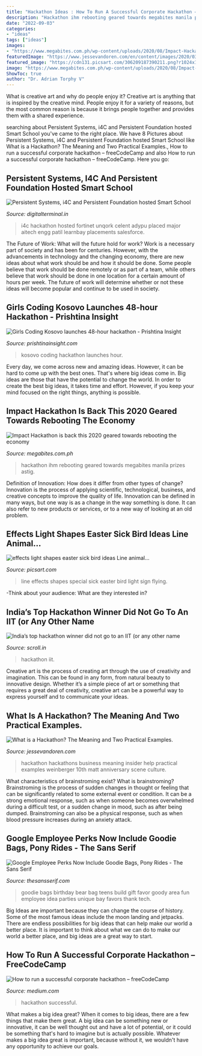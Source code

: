 ```yaml
---
title: "Hackathon Ideas : How To Run A Successful Corporate Hackathon – Freecodecamp"
description: "Hackathon ihm rebooting geared towards megabites manila prizes astig"
date: "2022-09-03"
categories:
- "ideas"
tags: ["ideas"]
images:
- "https://www.megabites.com.ph/wp-content/uploads/2020/08/Impact-Hackathon-2.jpg"
featuredImage: "https://www.jessevandoren.com/en/content/images/2020/03/Facebook-Hackathon.jpg"
featured_image: "https://cdn131.picsart.com/306209187390211.png?r1024x1024"
image: "https://www.megabites.com.ph/wp-content/uploads/2020/08/Impact-Hackathon-2.jpg"
ShowToc: true
author: "Dr. Adrian Torphy V"
---
```



What is creative art and why do people enjoy it?
Creative art is anything that is inspired by the creative mind. People enjoy it for a variety of reasons, but the most common reason is because it brings people together and provides them with a shared experience.

	

		
searching about Persistent Systems, i4C and Persistent Foundation hosted Smart School you've came to the right place. We have 8 Pictures about Persistent Systems, i4C and Persistent Foundation hosted Smart School like What is a Hackathon? The Meaning and Two Practical Examples., How to run a successful corporate hackathon – freeCodeCamp and also How to run a successful corporate hackathon – freeCodeCamp. Here you go:
		
    
## Persistent Systems, I4C And Persistent Foundation Hosted Smart School

<img loading=lazy src="https://digitalterminal.in/uploads/news/1579516214s_persistent-systems-header-logo.png" onerror="this.onerror=null;this.src='https://tse1.mm.bing.net/th?id=OIP.2XpbAhmNfEhHOWLyM_GkNwHaEi&amp;pid=15.1';" alt="Persistent Systems, i4C and Persistent Foundation hosted Smart School">

_Source: digitalterminal.in_

>i4c hackathon hosted fortinet unqork celent adypu placed major aitech engg patil learnbay placements salesforce. 

	

The Future of Work: What will the future hold for work?
Work is a necessary part of society and has been for centuries. However, with the advancements in technology and the changing economy, there are new ideas about what work should be and how it should be done. Some people believe that work should be done remotely or as part of a team, while others believe that work should be done in one location for a certain amount of hours per week. The future of work will determine whether or not these ideas will become popular and continue to be used in society.

    
## Girls Coding Kosovo Launches 48-hour Hackathon - Prishtina Insight

<img loading=lazy src="https://prishtinainsight.com/wp-content/uploads/2019/01/GCK.jpg" onerror="this.onerror=null;this.src='https://tse1.mm.bing.net/th?id=OIP._deVK7QRbj0NBbskC8tiNgHaFj&amp;pid=15.1';" alt="Girls Coding Kosovo launches 48-hour hackathon - Prishtina Insight">

_Source: prishtinainsight.com_

>kosovo coding hackathon launches hour. 

	

Every day, we come across new and amazing ideas. However, it can be hard to come up with the best ones. That's where big ideas come in. Big ideas are those that have the potential to change the world. In order to create the best big ideas, it takes time and effort. However, if you keep your mind focused on the right things, anything is possible.

    
## Impact Hackathon Is Back This 2020 Geared Towards Rebooting The Economy

<img loading=lazy src="https://www.megabites.com.ph/wp-content/uploads/2020/08/Impact-Hackathon-2.jpg" onerror="this.onerror=null;this.src='https://tse2.mm.bing.net/th?id=OIP.3SeJRBMQ5ENEYhTQ_afi7gHaE7&amp;pid=15.1';" alt="Impact Hackathon is back this 2020 geared towards rebooting the economy">

_Source: megabites.com.ph_

>hackathon ihm rebooting geared towards megabites manila prizes astig. 

	

Definition of Innovation: How does it differ from other types of change?
Innovation is the process of applying scientific, technological, business, and creative concepts to improve the quality of life. Innovation can be defined in many ways, but one way is as a change in the way something is done. It can also refer to new products or services, or to a new way of looking at an old problem.

    
## Effects Light Shapes Easter Sick Bird Ideas Line Animal...

<img loading=lazy src="https://cdn131.picsart.com/306209187390211.png?r1024x1024" onerror="this.onerror=null;this.src='https://tse4.mm.bing.net/th?id=OIP.uSxMHxp570djXcPlY3dmrwHaHN&amp;pid=15.1';" alt="effects light shapes easter sick bird ideas Line animal...">

_Source: picsart.com_

>line effects shapes special sick easter bird light sign flying. 

	

-Think about your audience: What are they interested in?

    
## India’s Top Hackathon Winner Did Not Go To An IIT (or Any Other Name

<img loading=lazy src="https://s01.sgp1.digitaloceanspaces.com/large/840527-60509-snidavfzcr-1497349756.jpg" onerror="this.onerror=null;this.src='https://tse2.mm.bing.net/th?id=OIP.h0GbHu9bkwSlwE5Cxl72hQHaD4&amp;pid=15.1';" alt="India’s top hackathon winner did not go to an IIT (or any other name">

_Source: scroll.in_

>hackathon iit. 

	

Creative art is the process of creating art through the use of creativity and imagination. This can be found in any form, from natural beauty to innovative design. Whether it’s a simple piece of art or something that requires a great deal of creativity, creative art can be a powerful way to express yourself and to communicate your ideas.

    
## What Is A Hackathon? The Meaning And Two Practical Examples.

<img loading=lazy src="https://www.jessevandoren.com/en/content/images/2020/03/Facebook-Hackathon.jpg" onerror="this.onerror=null;this.src='https://tse3.mm.bing.net/th?id=OIP.p4rUmm_hN2RnGdP97-dP6QHaFl&amp;pid=15.1';" alt="What is a Hackathon? The Meaning and Two Practical Examples.">

_Source: jessevandoren.com_

>hackathon hackathons business meaning insider help practical examples weinberger 10th matt anniversary scene culture. 

	

What characteristics of brainstroming exist?
What is brainstroming? Brainstroming is the process of sudden changes in thought or feeling that can be significantly related to some external event or condition. It can be a strong emotional response, such as when someone becomes overwhelmed during a difficult test, or a sudden change in mood, such as after being dumped. Brainstroming can also be a physical response, such as when blood pressure increases during an anxiety attack.

    
## Google Employee Perks Now Include Goodie Bags, Pony Rides - The Sans Serif

<img loading=lazy src="http://www.thesansserif.com/wp-content/uploads/2014/06/goodie-bags.jpg" onerror="this.onerror=null;this.src='https://tse1.mm.bing.net/th?id=OIP.hobZSvHOikx3s66TKCWPcQHaFO&amp;pid=15.1';" alt="Google Employee Perks Now Include Goodie Bags, Pony Rides - The Sans Serif">

_Source: thesansserif.com_

>goodie bags birthday bear bag teens build gift favor goody area fun employee idea parties unique bay favors thank tech. 

	

Big Ideas are important because they can change the course of history. Some of the most famous ideas include the moon landing and jetpacks. There are endless possibilities for big ideas that can help make our world a better place. It is important to think about what we can do to make our world a better place, and big ideas are a great way to start.

    
## How To Run A Successful Corporate Hackathon – FreeCodeCamp

<img loading=lazy src="https://cdn-images-1.medium.com/max/2000/1*vp5Kst_nnodTNY-XvP-SCw.jpeg" onerror="this.onerror=null;this.src='https://tse3.mm.bing.net/th?id=OIP.b-tjH_Ue1rtYV-7B1Nb1EgHaFU&amp;pid=15.1';" alt="How to run a successful corporate hackathon – freeCodeCamp">

_Source: medium.com_

>hackathon successful. 

	

What makes a big idea great?
When it comes to big ideas, there are a few things that make them great. A big idea can be something new or innovative, it can be well thought out and have a lot of potential, or it could be something that's hard to imagine but is actually possible. Whatever makes a big idea great is important, because without it, we wouldn't have any opportunity to achieve our goals.

